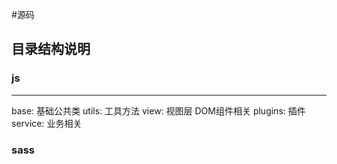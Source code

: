 #源码
## 目录结构说明

### js
----
 base:  基础公共类
 utils: 工具方法
 view:  视图层 DOM组件相关
 plugins: 插件
 service: 业务相关
 
 ### sass
